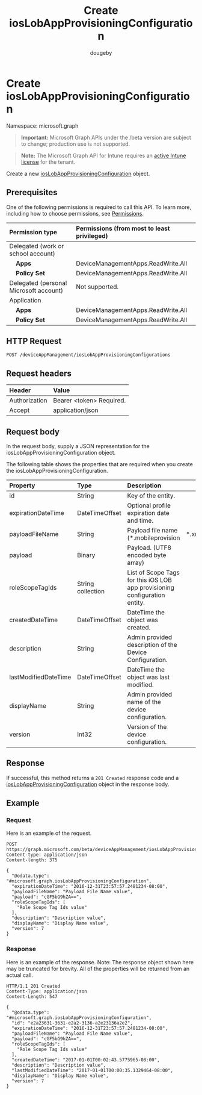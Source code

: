 ﻿---
title: "Create iosLobAppProvisioningConfiguration"
description: "Create a new iosLobAppProvisioningConfiguration object."
author: "dougeby"
localization_priority: Normal
ms.prod: "intune"
doc_type: apiPageType
---

# Create iosLobAppProvisioningConfiguration

Namespace: microsoft.graph

> **Important:** Microsoft Graph APIs under the /beta version are subject to change; production use is not supported.

> **Note:** The Microsoft Graph API for Intune requires an [active Intune license](https://go.microsoft.com/fwlink/?linkid=839381) for the tenant.

Create a new [iosLobAppProvisioningConfiguration](../resources/intune-shared-ioslobappprovisioningconfiguration.md) object.

## Prerequisites

One of the following permissions is required to call this API. To learn more, including how to choose permissions, see [Permissions](/graph/permissions-reference).

| Permission type                        | Permissions (from most to least privileged) |
| :------------------------------------- | :------------------------------------------ |
| Delegated (work or school account)     |                                             |
| &nbsp; &nbsp; **Apps**                 | DeviceManagementApps.ReadWrite.All          |
| &nbsp; &nbsp; **Policy Set**           | DeviceManagementApps.ReadWrite.All          |
| Delegated (personal Microsoft account) | Not supported.                              |
| Application                            |                                             |
| &nbsp; &nbsp; **Apps**                 | DeviceManagementApps.ReadWrite.All          |
| &nbsp; &nbsp; **Policy Set**           | DeviceManagementApps.ReadWrite.All          |

## HTTP Request

<!-- {
  "blockType": "ignored"
}
-->

```http
POST /deviceAppManagement/iosLobAppProvisioningConfigurations
```

## Request headers

| Header        | Value                          |
| :------------ | :----------------------------- |
| Authorization | Bearer &lt;token&gt; Required. |
| Accept        | application/json               |

## Request body

In the request body, supply a JSON representation for the iosLobAppProvisioningConfiguration object.

The following table shows the properties that are required when you create the iosLobAppProvisioningConfiguration.

| Property             | Type              | Description                                                                |         |
| :------------------- | :---------------- | :------------------------------------------------------------------------- | :------ |
| id                   | String            | Key of the entity.                                                         |         |
| expirationDateTime   | DateTimeOffset    | Optional profile expiration date and time.                                 |         |
| payloadFileName      | String            | Payload file name (*.mobileprovision                                       | *.xml). |
| payload              | Binary            | Payload. (UTF8 encoded byte array)                                         |         |
| roleScopeTagIds      | String collection | List of Scope Tags for this iOS LOB app provisioning configuration entity. |         |
| createdDateTime      | DateTimeOffset    | DateTime the object was created.                                           |         |
| description          | String            | Admin provided description of the Device Configuration.                    |         |
| lastModifiedDateTime | DateTimeOffset    | DateTime the object was last modified.                                     |         |
| displayName          | String            | Admin provided name of the device configuration.                           |         |
| version              | Int32             | Version of the device configuration.                                       |         |

## Response

If successful, this method returns a `201 Created` response code and a [iosLobAppProvisioningConfiguration](../resources/intune-shared-ioslobappprovisioningconfiguration.md) object in the response body.

## Example

### Request

Here is an example of the request.

```http
POST https://graph.microsoft.com/beta/deviceAppManagement/iosLobAppProvisioningConfigurations
Content-type: application/json
Content-length: 375

{
  "@odata.type": "#microsoft.graph.iosLobAppProvisioningConfiguration",
  "expirationDateTime": "2016-12-31T23:57:57.2481234-08:00",
  "payloadFileName": "Payload File Name value",
  "payload": "cGF5bG9hZA==",
  "roleScopeTagIds": [
    "Role Scope Tag Ids value"
  ],
  "description": "Description value",
  "displayName": "Display Name value",
  "version": 7
}
```

### Response

Here is an example of the response. Note: The response object shown here may be truncated for brevity. All of the properties will be returned from an actual call.

```http
HTTP/1.1 201 Created
Content-Type: application/json
Content-Length: 547

{
  "@odata.type": "#microsoft.graph.iosLobAppProvisioningConfiguration",
  "id": "e2a23631-3631-e2a2-3136-a2e23136a2e2",
  "expirationDateTime": "2016-12-31T23:57:57.2481234-08:00",
  "payloadFileName": "Payload File Name value",
  "payload": "cGF5bG9hZA==",
  "roleScopeTagIds": [
    "Role Scope Tag Ids value"
  ],
  "createdDateTime": "2017-01-01T00:02:43.5775965-08:00",
  "description": "Description value",
  "lastModifiedDateTime": "2017-01-01T00:00:35.1329464-08:00",
  "displayName": "Display Name value",
  "version": 7
}
```
